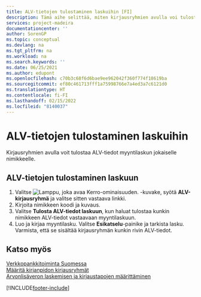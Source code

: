 ```yaml
---
title: ALV-tietojen tulostaminen laskuihin [FI]
description: Tämä aihe selittää, miten kirjausryhmien avulla voi tulostaa ALV-tiedot myyntilaskun jokaiselle nimikkeelle.
services: project-madeira
documentationcenter: ''
author: SorenGP
ms.topic: conceptual
ms.devlang: na
ms.tgt_pltfrm: na
ms.workload: na
ms.search.keywords: ''
ms.date: 06/25/2021
ms.author: edupont
ms.openlocfilehash: c70b3c68f6d6bae9ee962042f360f774f18619ba
ms.sourcegitcommit: ef80c461713fff1a75998766e7a4ed3a7c6121d0
ms.translationtype: HT
ms.contentlocale: fi-FI
ms.lasthandoff: 02/15/2022
ms.locfileid: "8140037"
---
```

# <a name="print-vat-information-on-invoices"></a><a name="print-vat-information-on-invoices"></a><a name="print-vat-information-on-invoices"></a>ALV-tietojen tulostaminen laskuihin
Kirjausryhmien avulla voit tulostaa ALV-tiedot myyntilaskun jokaiselle nimikkeelle.  

## <a name="to-print-vat-information-on-an-invoice"></a><a name="to-print-vat-information-on-an-invoice"></a><a name="to-print-vat-information-on-an-invoice"></a>ALV-tietojen tulostaminen laskuun

1.  Valitse ![Lamppu, joka avaa Kerro-ominaisuuden.](../../media/ui-search/search_small.png "Kerro, mitä haluat tehdä") -kuvake, syötä **ALV-kirjausryhmä** ja valitse sitten vastaava linkki.  
2.  Kirjoita nimikkeen koodi ja kuvaus.  
3.  Valitse **Tulosta ALV-tiedot laskuun**, kun haluat tulostaa kunkin nimikkeen ALV-tiedot vastaavaan myyntilaskuun.  
4.  Luo ja kirjaa myyntilasku. Valitse **Esikatselu**-painike ja tarkista lasku. Varmista, että se sisältää kirjausryhmän kunkin rivin ALV-tiedot.  

## <a name="see-also"></a><a name="see-also"></a><a name="see-also"></a>Katso myös

[Verkkopankkitoiminta Suomessa](electronic-banking-in-finland.md)  
[Määritä kirjanpidon kirjausryhmät](../../finance-posting-groups.md)  
[Arvonlisäveron laskemisen ja kirjaustapojen määrittäminen](../../finance-setup-vat.md)  

[!INCLUDE[footer-include](../../includes/footer-banner.md)]
